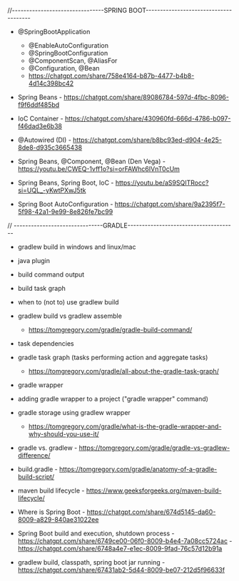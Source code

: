 
//--------------------------------SPRING BOOT--------------------------------------

- @SpringBootApplication
    - @EnableAutoConfiguration
    - @SpringBootConfiguration
    - @ComponentScan, @AliasFor
    - @Configuration, @Bean 
    - https://chatgpt.com/share/758e4164-b87b-4477-b4b8-4d14c398bc42


- Spring Beans - https://chatgpt.com/share/89086784-597d-4fbc-8096-f9f6ddf485bd

- IoC Container - https://chatgpt.com/share/430960fd-666d-4786-b097-f46dad3e6b38

- @Autowired (DI) - https://chatgpt.com/share/b8bc93ed-d904-4e25-8de8-d935c3665438

- Spring Beans, @Component, @Bean (Den Vega) - https://youtu.be/CWEQ-1vff1o?si=orFAWhc6IVnT0cUm

- Spring Beans, Spring Boot, IoC - https://youtu.be/aS9SQITRocc?si=UQL_-yKwtPXwJ5tk

- Spring Boot AutoConfiguration - https://chatgpt.com/share/9a2395f7-5f98-42a1-9e99-8e826fe7bc99


// -------------------------------GRADLE-------------------------------------- 

- gradlew build in windows and linux/mac
- java plugin
- build command output
- build task graph
- when to (not to) use gradlew build
- gradlew build vs gradlew assemble
     - https://tomgregory.com/gradle/gradle-build-command/

  
- task dependencies
- gradle task graph (tasks performing action and aggregate tasks)
     - https://tomgregory.com/gradle/all-about-the-gradle-task-graph/


- gradle wrapper
- adding gradle wrapper to a project ("gradle wrapper" command)
- gradle storage using gradlew wrapper 
     - https://tomgregory.com/gradle/what-is-the-gradle-wrapper-and-why-should-you-use-it/

  
- gradle vs. gradlew - https://tomgregory.com/gradle/gradle-vs-gradlew-difference/

- build.gradle - https://tomgregory.com/gradle/anatomy-of-a-gradle-build-script/

- maven build lifecycle - https://www.geeksforgeeks.org/maven-build-lifecycle/

- Where is Spring Boot - https://chatgpt.com/share/674d5145-da60-8009-a829-840ae31022ee

- Spring Boot build and execution, shutdown process - https://chatgpt.com/share/6749ce00-06f0-8009-b4e4-7a08cc5724ac
                                                    - https://chatgpt.com/share/6748a4e7-e1ec-8009-9fad-76c57d12b91a
                                                    

- gradlew build, classpath, spring boot jar running - https://chatgpt.com/share/67431ab2-5d44-8009-be07-212d5f96633f
